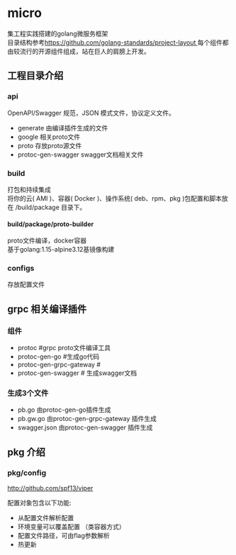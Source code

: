 # micro

集工程实践搭建的golang微服务框架  
目录结构参考[https://github.com/golang-standards/project-layout ](https://github.com/golang-standards/project-layout )
每个组件都由较流行的开源组件组成，站在巨人的肩膀上开发。  



## 工程目录介绍

### api 
OpenAPI/Swagger 规范，JSON 模式文件，协议定义文件。    
* generate 由编译插件生成的文件
* google 相关proto文件
* proto 存放proto源文件
* protoc-gen-swagger swagger文档相关文件

### build
打包和持续集成  
将你的云( AMI )、容器( Docker )、操作系统( deb、rpm、pkg )包配置和脚本放在 /build/package 目录下。  

#### build/package/proto-builder
proto文件编译，docker容器  
基于golang:1.15-alpine3.12基镜像构建   




### configs 
存放配置文件  





## grpc 相关编译插件 
### 组件
* protoc #grpc proto文件编译工具
* protoc-gen-go #生成go代码
* protoc-gen-grpc-gateway # 
* protoc-gen-swagger # 生成swagger文档

### 生成3个文件
* pb.go 由protoc-gen-go插件生成
* pb.gw.go 由protoc-gen-grpc-gateway 插件生成
* swagger.json 由protoc-gen-swagger 插件生成


## pkg 介绍

### pkg/config
http://github.com/spf13/viper  

配置对象包含以下功能:
* 从配置文件解析配置
* 环境变量可以覆盖配置 （类容器方式）
* 配置文件路径，可由flag参数解析
* 热更新


